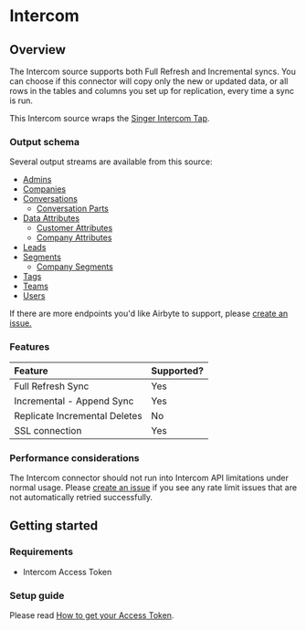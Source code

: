 # Intercom

## Overview

The Intercom source supports both Full Refresh and Incremental syncs. You can choose if this connector will copy only the new or updated data, or all rows in the tables and columns you set up for replication, every time a sync is run.

This Intercom source wraps the [Singer Intercom Tap](https://github.com/singer-io/tap-intercom).

### Output schema

Several output streams are available from this source:

* [Admins](https://developers.intercom.com/intercom-api-reference/reference#list-admins)
* [Companies](https://developers.intercom.com/intercom-api-reference/reference#list-companies)
* [Conversations](https://developers.intercom.com/intercom-api-reference/reference#list-conversations)
  * [Conversation Parts](https://developers.intercom.com/intercom-api-reference/reference#get-a-single-conversation)
* [Data Attributes](https://developers.intercom.com/intercom-api-reference/reference#data-attributes)
  * [Customer Attributes](https://developers.intercom.com/intercom-api-reference/reference#list-customer-data-attributes)
  * [Company Attributes](https://developers.intercom.com/intercom-api-reference/reference#list-company-data-attributes)
* [Leads](https://developers.intercom.com/intercom-api-reference/reference#list-leads)
* [Segments](https://developers.intercom.com/intercom-api-reference/reference#list-segments)
  * [Company Segments](https://developers.intercom.com/intercom-api-reference/reference#list-segments)
* [Tags](https://developers.intercom.com/intercom-api-reference/reference#list-tags-for-an-app)
* [Teams](https://developers.intercom.com/intercom-api-reference/reference#list-teams)
* [Users](https://developers.intercom.com/intercom-api-reference/reference#list-users)

If there are more endpoints you'd like Airbyte to support, please [create an issue.](https://github.com/airbytehq/airbyte/issues/new/choose)

### Features

| Feature | Supported? |
| :--- | :--- |
| Full Refresh Sync | Yes |
| Incremental - Append Sync | Yes |
| Replicate Incremental Deletes | No |
| SSL connection | Yes |

### Performance considerations

The Intercom connector should not run into Intercom API limitations under normal usage. Please [create an issue](https://github.com/airbytehq/airbyte/issues) if you see any rate limit issues that are not automatically retried successfully.

## Getting started

### Requirements

* Intercom Access Token

### Setup guide

Please read [How to get your Access Token](https://developers.intercom.com/building-apps/docs/authentication-types#section-how-to-get-your-access-token).


